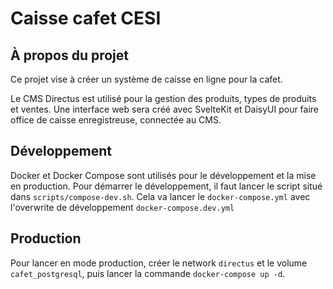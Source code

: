 # Caisse cafet CESI

## À propos du projet

Ce projet vise à créer un système de caisse en ligne pour la cafet.

Le CMS Directus est utilisé pour la gestion des produits, types de produits et ventes. Une interface web sera créé avec
SvelteKit et DaisyUI pour faire office de caisse enregistreuse, connectée au CMS.

## Développement

Docker et Docker Compose sont utilisés pour le développement et la mise en production. Pour démarrer le développement,
il faut lancer le script situé dans `scripts/compose-dev.sh`. Cela va lancer le `docker-compose.yml` avec l'overwrite de
développement `docker-compose.dev.yml`

## Production

Pour lancer en mode production, créer le network `directus` et le volume `cafet_postgresql`, puis lancer la
commande `docker-compose up -d`.

